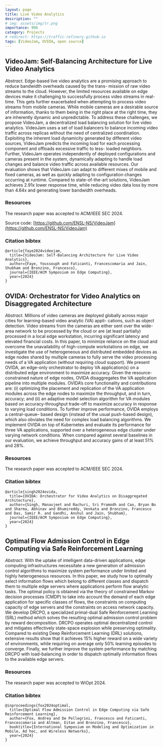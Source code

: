 ```yaml
---
layout: page
title: Live Video Analytics
description: ""
# img: assets/img/tr.png
importance: 996
category: Projects
# redirect: https://traffic-refinery.github.io
tags: [VideoJam, OVIDA, open source]
---
```


## VideoJam: Self-Balancing Architecture for Live Video Analytics

*Abstract.* Edge-based live video analytics are a promising
approach to reduce bandwidth overheads caused by the trans-
mission of raw video streams to the cloud. However, the limited
resources available on edge devices make it challenging to
successfully process video streams in real-time. This gets further
exacerbated when attempting to process video streams from
mobile cameras. While mobile cameras are a desirable source
of information, thanks to them being in the right place at the
right time, they are inherently dynamic and unpredictable. To
address these challenges, we propose VideoJam, a decentralized
load balancing solution for live video analytics. VideoJam
uses a set of load balancers to balance incoming video traffic
across replicas without the need of centralized coordination.
Exploiting the inherent load dynamicity generated by different
video sources, VideoJam predicts the incoming load for each
processing component and offloads excessive traffic to less-
loaded neighbors. Further, VideoJam operates independently
of deployed configurations and cameras present in the system,
dynamically adapting to handle load changes and balance video
traffic across available resources. Our evaluation shows that
VideoJam can adapt to different mixes of mobile and fixed
cameras, as well as quickly adapting to configuration changes
occurring at runtime. Compared to state-of-the-art solutions,
VideoJam achieves 2.91x lower response time, while reducing
video data loss by more than 4.64x and generating lower
bandwidth overheads.

### Resources
The research paper was accepted to ACM/IEEE SEC 2024.

Source code: [https://github.com/ENSL-NS/VideoJam](https://github.com/ENSL-NS/VideoJam)

### Citation bibtex
```
@article{faye2024videojam,
  title={VideoJam: Self-Balancing Architecture for Live Video Analytics},
  author={Faye, Youssouph and Faticanti, Francescomaria and Jain, Shubham and Bronzino, Francesco},
  journal={IEEE/ACM Symposium on Edge Computing},
  year={2024}
}
```

## OVIDA: Orchestrator for Video Analytics on Disaggregated Architecture

*Abstract.* Millions of video cameras are deployed globally
across major cities for learning-based video analytic (VA) appli-
cations, such as object detection. Video streams from the cameras
are either sent over the wide-area network to be processed by
the cloud or are (at least partially) processed in a local edge
workstation, incurring significant latency and elevated financial
costs. In this paper, to minimize reliance on the cloud and
overcome the unavailability of high-compute workstations on
edge, we investigate the use of heterogeneous and distributed
embedded devices as edge nodes shared by multiple cameras
to fully serve the video processing needs of a VA application
(without requiring cloud support).
We present OVIDA, an edge-only orchestrator to deploy VA
application(s) on a distributed edge environment to maximize
accuracy. Given the resource-constrained nature of edge nodes,
OVIDA disaggregates the VA application pipeline into multiple
modules. OVIDA’s core functionality and contributions are: (i)
optimizing the placement and replication of the VA application
modules across the edge nodes to maximize the throughput, and
in turn, accuracy; and (ii) an adaptive model selection algorithm
for VA modules based on accuracy-throughput trade-off to
maximize accuracy in response to varying load conditions. To
further improve performance, OVIDA employs a central-queue–
based design (instead of the usual push-based design), which
also obviates the need for complex load balancing algorithms.
We implement OVIDA on top of Kubernetes and evaluate
its performance for three VA applications, supported over a
heterogeneous edge cluster under varying network conditions.
When compared against several baselines in our evaluation, we
achieve throughput and accuracy gains of at least 51% and 28%.

### Resources
The research paper was accepted to ACM/IEEE SEC 2024.

### Citation bibtex
```
@article{singh2024ovida,
  title={OVIDA: Orchestrator for Video Analytics on Disaggregated Architecture},
  author={Singh, Manavjeet and Rachuri, Sri Pramodh and Cao, Bryan Bo and Sharma, Abhinav and Bhumireddy, Venkata and Bronzino, Francesco and Das, Samir R. and Gandhi, Anshul and Jain, Shubham},
  journal={IEEE/ACM Symposium on Edge Computing},
  year={2024}
}
```

## Optimal Flow Admission Control in Edge Computing via Safe Reinforcement Learning

*Abstract.* With the uptake of intelligent data-driven applications, edge computing infrastructures necessitate a new generation
of admission control algorithms to maximize system performance
under limited and highly heterogeneous resources. In this paper,
we study how to optimally select information flows which belong to
different classes and dispatch them to multiple edge servers where
applications perform flow analytic tasks. The optimal policy is
obtained via the theory of constrained Markov decision processes
(CMDP) to take into account the demand of each edge application
for specific classes of flows, the constraints on computing capacity
of edge servers and the constraints on access network capacity.
We develop DRCPO, a specialized primal-dual Safe Reinforcement Learning (SRL) method which solves the resulting optimal
admission control problem by reward decomposition. DRCPO
operates optimal decentralized control and mitigates effectively
state-space explosion while preserving optimality. Compared to
existing Deep Reinforcement Learning (DRL) solutions, extensive
results show that it achieves 15% higher reward on a wide variety
of environments, while requiring on average only 50% learning
episodes to converge. Finally, we further improve the system
performance by matching DRCPO with load-balancing in order to
dispatch optimally information flows to the available edge servers.

### Resources
The research paper was accepted to WiOpt 2024.

### Citation bibtex
```
@inproceedings{fox2024optimal,
  title={Optimal Flow Admission Control in Edge Computing via Safe Reinforcement Learning},
  author={Fox, Andrea and De Pellegrini, Francesco and Faticanti, Francescomaria and Altman, Eitan and Bronzino, Francesco},
  booktitle={International Symposium on Modeling and Optimization in Mobile, Ad hoc, and Wireless Networks},
  year={2024}
}
```